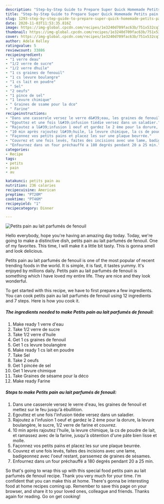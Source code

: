 ```yaml
---
description: "Step-by-Step Guide to Prepare Super Quick Homemade Petits pain au lait parfumés de fenouil"
title: "Step-by-Step Guide to Prepare Super Quick Homemade Petits pain au lait parfumés de fenouil"
slug: 1293-step-by-step-guide-to-prepare-super-quick-homemade-petits-pain-au-lait-parfumes-de-fenouil
date: 2020-11-03T11:53:35.816Z
image: https://img-global.cpcdn.com/recipes/1e3240d709fac63b/751x532cq70/petits-pain-au-lait-parfumes-de-fenouil-photo-principale-de-la-recette.jpg
thumbnail: https://img-global.cpcdn.com/recipes/1e3240d709fac63b/751x532cq70/petits-pain-au-lait-parfumes-de-fenouil-photo-principale-de-la-recette.jpg
cover: https://img-global.cpcdn.com/recipes/1e3240d709fac63b/751x532cq70/petits-pain-au-lait-parfumes-de-fenouil-photo-principale-de-la-recette.jpg
author: Adele Kelley
ratingvalue: 5
reviewcount: 33886
recipeingredient:
- "1 verre deau"
- "1/2 verre de sucre"
- "1/2 verre dhuile"
- "1 cs graines de fenouil"
- "1 cs levure boulangre"
- "1 cs lait en poudre"
- " Sel"
- "2 oeufs"
- "1 pince de sel"
- "1 levure chimique"
- " Graines de ssame pour la dco"
- " Farine"
recipeinstructions:
- "Dans une casserole versez le verre d&#39;eau, les graines de fenouil et mettez sur le feu jusqu&#39;à ébullition."
- "Egouttez et une fois l&#39;infusion tiédie versez dans un saladier."
- "Rajoutez a l&#39;infusion 1 oeuf et gardez le 2 ème pour la dorure, la levure boulangère, le sucre, 1/2 verre de farine et couvrez."
- "10 min après rajoutez l&#39;huile, la levure chimique, la cs de poudre de lait, et ramassez avec de la farine, jusqu&#39;à obtention d&#39;une pâte bien lisse et molle."
- "Façonnez vos petits pains et placez les sur une plaque beurrée."
- "Couvrez et une fois levés, faites des incisions avec une lame, badigeonnez avec l&#39;oeuf restant, parssemez de graines de sésames."
- "Enfournez dans un four préchauffé a 180 degrés pendant 20 a 25 min."
categories:
- Recipe
tags:
- petits
- pain
- au

katakunci: petits pain au 
nutrition: 236 calories
recipecuisine: American
preptime: "PT20M"
cooktime: "PT46M"
recipeyield: "1"
recipecategory: Dinner

---
```



![Petits pain au lait parfumés de fenouil](https://img-global.cpcdn.com/recipes/1e3240d709fac63b/751x532cq70/petits-pain-au-lait-parfumes-de-fenouil-photo-principale-de-la-recette.jpg)

Hello everybody, hope you're having an amazing day today. Today, we're going to make a distinctive dish, petits pain au lait parfumés de fenouil. One of my favorites. This time, I will make it a little bit tasty. This is gonna smell and look delicious.

Petits pain au lait parfumés de fenouil is one of the most popular of recent trending foods in the world. It is simple, it is fast, it tastes yummy. It's enjoyed by millions daily. Petits pain au lait parfumés de fenouil is something which I have loved my entire life. They are nice and they look wonderful.




To get started with this recipe, we have to first prepare a few ingredients. You can cook petits pain au lait parfumés de fenouil using 12 ingredients and 7 steps. Here is how you cook it.

<!--inarticleads1-->

##### The ingredients needed to make Petits pain au lait parfumés de fenouil:

1. Make ready 1 verre d&#39;eau
1. Take 1/2 verre de sucre
1. Take 1/2 verre d&#39;huile
1. Get 1 cs graines de fenouil
1. Get 1 cs levure boulangère
1. Make ready 1 cs lait en poudre
1. Take  Sel
1. Take 2 oeufs
1. Get 1 pincée de sel
1. Get 1 levure chimique
1. Take  Graines de sésame pour la déco
1. Make ready  Farine




<!--inarticleads2-->

##### Steps to make Petits pain au lait parfumés de fenouil:

1. Dans une casserole versez le verre d&#39;eau, les graines de fenouil et mettez sur le feu jusqu&#39;à ébullition.
1. Egouttez et une fois l&#39;infusion tiédie versez dans un saladier.
1. Rajoutez a l&#39;infusion 1 oeuf et gardez le 2 ème pour la dorure, la levure boulangère, le sucre, 1/2 verre de farine et couvrez.
1. 10 min après rajoutez l&#39;huile, la levure chimique, la cs de poudre de lait, et ramassez avec de la farine, jusqu&#39;à obtention d&#39;une pâte bien lisse et molle.
1. Façonnez vos petits pains et placez les sur une plaque beurrée.
1. Couvrez et une fois levés, faites des incisions avec une lame, badigeonnez avec l&#39;oeuf restant, parssemez de graines de sésames.
1. Enfournez dans un four préchauffé a 180 degrés pendant 20 a 25 min.




So that's going to wrap this up with this special food petits pain au lait parfumés de fenouil recipe. Thank you very much for your time. I'm confident that you can make this at home. There's gonna be interesting food at home recipes coming up. Remember to save this page on your browser, and share it to your loved ones, colleague and friends. Thanks again for reading. Go on get cooking!
